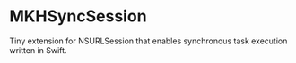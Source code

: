 # MKHSyncSession
Tiny extension for NSURLSession that enables synchronous task execution written in Swift.
